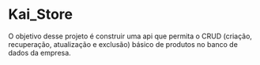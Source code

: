 # Kai_Store
O objetivo desse projeto é construir uma api que permita o CRUD (criação, recuperação, atualização e exclusão) básico de produtos no banco de dados da empresa.
